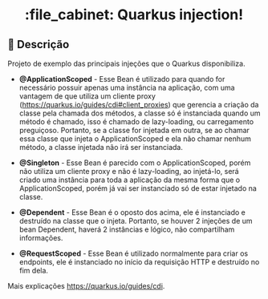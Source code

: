 <h1 align="center">:file_cabinet: Quarkus injection!</h1>

## :memo: Descrição
Projeto de exemplo das principais injeções que o Quarkus disponibiliza.

- <b>@ApplicationScoped</b> - Esse Bean é utilizado para quando for necessário possuir apenas uma instância na aplicação, com uma vantagem de que utiliza um cliente proxy (https://quarkus.io/guides/cdi#client_proxies) que gerencia a criação da classe pela chamada dos métodos, a classe só é instanciada quando um método é chamado, isso é chamado de lazy-loading, ou carregamento preguiçoso. Portanto, se a classe for injetada em outra, se ao chamar essa classe que injeta o ApplicationScoped e ela não chamar nenhum método, a classe injetada não irá ser instanciada.

- <b>@Singleton</b> - Esse Bean é parecido com o ApplicationScoped, porém não utiliza um cliente proxy e não é lazy-loading, ao injetá-lo, será criado uma instância para toda a aplicação da mesma forma que o ApplicationScoped, porém já vai ser instanciado só de estar injetado na classe.

- <b>@Dependent</b> - Esse Bean é o oposto dos acima, ele é instanciado e destruído na classe que o injeta. Portanto, se houver 2 injeções de um bean Dependent, haverá 2 instâncias e lógico, não compartilham informações.

- <b>@RequestScoped</b> - Esse Bean é utilizado normalmente para criar os endpoints, ele é instanciado no início da requisição HTTP e destruído no fim dela.

Mais explicações https://quarkus.io/guides/cdi.
